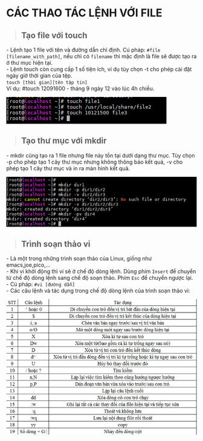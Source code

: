 # CÁC THAO TÁC LỆNH VỚI FILE 
> ## Tạo file với touch 
\- Lệnh tạo 1 file với tên và đường dẫn chỉ định. Cú pháp: `#file [filename_with_path]`, nếu chỉ có `filename` thì mặc định là file sẽ được tạo ra ở thư mục hiện tại.  
\- Lệnh touch còn cung cấp 1 số tiện ích, ví dụ tùy chọn -t cho phép cài đặt ngày giờ thời gian của tệp.  
`touch [thời gian][tên tập tin]`  
Ví dụ: #touch 12091600 - tháng 9 ngày 12 vào lúc 4h chiều.  

<img src ="../../images/Linux co ban/touch.png">  

> ## Tạo thư mục với mkdir 
\- mkdir cũng tạo ra 1 file nhưng file này tồn tại dưới dạng thư mục. Tùy chọn -p cho phép tạo 1 cây thư mục nhưng không thông báo kết quả, -v cho phép tạo 1 cây thư mục và in ra màn hình kết quả.  

<img src ="../../images/Linux co ban/mkdir.png">  

> ## Trình soạn thảo vi  
\- Là một trong những trình soạn thảo của Linux, giống như emacs,joe,pico,...  
\- Khi vi khởi động thì vi sẽ ở chế độ dòng lệnh. Dùng phím `Insert` để chuyển từ chế độ dòng lệnh sang chế độ soạn thảo. Phím `Esc` để chuyển ngược lại.  
\- Cú pháp: ```#vi [đường dẫn]```  
\- Các câu lệnh và tác dụng trong chế độ dòng lệnh của trình soạn thảo vi:  

<img src ="../../images/Linux co ban/vi.png">  



